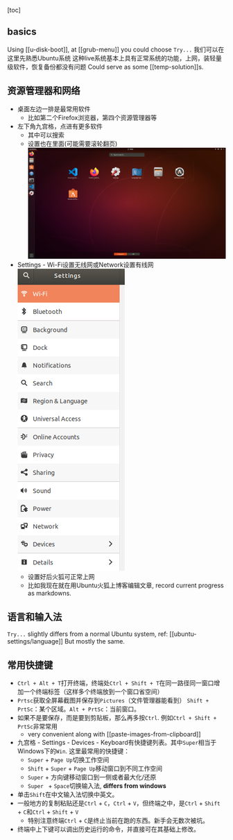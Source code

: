 [toc]
## basics
Using [[u-disk-boot]], at [[grub-menu]] you could choose `Try...`
我们可以在这里先熟悉Ubuntu系统
这种live系统基本上具有正常系统的功能，上网，装轻量级软件，恢复备份都没有问题
Could serve as some [[temp-solution]]s.
## 资源管理器和网络
- 桌面左边一排是最常用软件
  - 比如第二个Firefox浏览器，第四个资源管理器等
- 左下角九宫格，点进有更多软件
  - 其中可以搜索
  - 设置也在里面(可能需要滚轮翻页)![](more-softwares.png)
- Settings - Wi-Fi设置无线网或Network设置有线网
![](wifi.png)
    - 设置好后火狐可正常上网
    - 比如我现在就在用Ubuntu火狐上博客编辑文章, record current progress as markdowns.
## 语言和输入法
`Try...` slightly differs from a normal Ubuntu system, ref: [[ubuntu-settings/language]]
But mostly the same.
## 常用快捷键
- `Ctrl + Alt + T`打开终端，终端处`Ctrl + Shift + T`在同一路径同一窗口增加一个终端标签（这样多个终端放到一个窗口省空间）
- `Prtsc`获取全屏幕截图并保存到`Pictures`（文件管理器能看到）
`Shift + PrtSc`：某个区域。`Alt + PrtSc`：当前窗口。
- 如果不是要保存，而是要到剪贴板，那么再多按`Ctrl`. 例如`Ctrl + Shift + PrtSc`非常常用
  - very convenient along with [[paste-images-from-clipboard]]
- 九宫格 - Settings - Devices - Keyboard有快捷键列表。其中`Super`相当于Windows下的`Win`. 这里最常用的快捷键：
	- `Super` + `Page Up`切换工作空间
	- `Shift` + `Super` + `Page Up`移动窗口到不同工作空间
	- `Super` + 方向键移动窗口到一侧或者最大化/还原
	- `Super ` + `Space`切换输入法, **differs from windows**
- 单击`Shift`在中文输入法切换中英文。
- 一般地方的复制粘贴还是`Ctrl` + `C`，`Ctrl` + `V`，但终端之中，是`Ctrl` + `Shift` + `C`和`Ctrl` + `Shift` + `V`
	- 特别注意终端`Ctrl` + `C`是终止当前在跑的东西。新手会无数次被坑。
- 终端中上下键可以调出历史运行的命令，并直接可在其基础上修改。